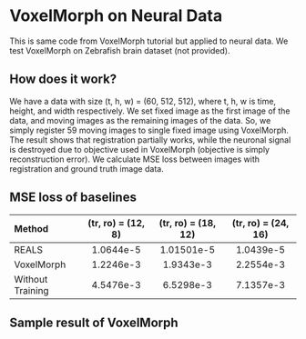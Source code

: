 # VoxelMorph on Neural Data

This is same code from VoxelMorph tutorial but applied to neural data. We test VoxelMorph on Zebrafish brain dataset (not provided).

## How does it work?

We have a data with size (t, h, w) = (60, 512, 512), where t, h, w is time, height, and width respectively. We set fixed image as the first image of the data, and moving images as the remaining images of the data. So, we simply register 59 moving images to single fixed image using VoxelMorph. The result shows that registration partially works, while the neuronal signal is destroyed due to objective used in VoxelMorph (objective is simply reconstruction error). We calculate MSE loss between images with registration and ground truth image data. 

## MSE loss of baselines

|Method|(tr, ro) = (12, 8)|(tr, ro) = (18, 12)|(tr, ro) = (24, 16)|
|:---|:---:|:---:|:---:|
|REALS|1.0644e-5 |1.01501e-5|1.0439e-5|
|VoxelMorph|1.2246e-3|1.9343e-3|2.2554e-3|
|Without Training|4.5476e-3|6.5298e-3|7.1357e-3|

## Sample result of VoxelMorph